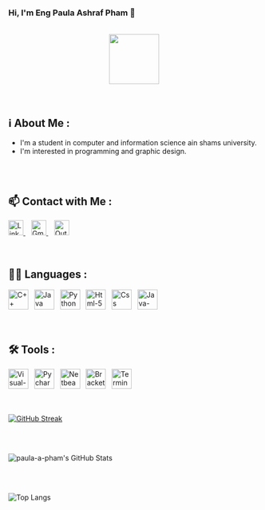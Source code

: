 ### Hi, I'm Eng Paula Ashraf Pham 👋

<!--
**paula-ashraf/Paula-Ashraf** is a ✨ _special_ ✨ repository because its `README.md` (this file) appears on your GitHub profile.

Here are some ideas to get you started:

- 🔭 I’m currently working on ...
- 🌱 I’m currently learning ...
- 👯 I’m looking to collaborate on ...
- 🤔 I’m looking for help with ...
- 💬 Ask me about ...
- 📫 How to reach me: ...
- 😄 Pronouns: ...
- ⚡ Fun fact: ...
-->
<br>

<div id="header" align="center">
  <img src="https://cdn-icons-png.flaticon.com/512/1688/1688451.png" width="100"/>
</div>

<br>
<br>
  
## ℹ️ About Me :
- I'm a student in computer and information science ain shams university.
- I'm interested in programming and graphic design.

<br>
<br>

## 📫 Contact with Me :
<div id="badges">
  <a href="https://www.linkedin.com/in/paula-ashraf-509640240?lipi=urn%3Ali%3Apage%3Ad_flagship3_profile_view_base_contact_details%3Bf4tvNje%2BT8qwadY%2FK2uMTg%3D%3D" target="_blank">
    <img src="[https://cdn-icons.flaticon.com/png/512/3536/premium/3536505.png?token=exp=1654084018~hmac=255a34d619dad02c44d98500c03a0729](https://drive.google.com/file/d/1ptz76cvAEwJ4Ccyst3DwHO7HA6IqlEFW/view?usp=drive_link)" alt="Linkedin" width="30" height="30"/>
  </a>&nbsp;&nbsp;
  
  <a href="mailto:paula.a.pham@gmail.com" target="_blank">
    <img src="https://cdn-icons.flaticon.com/png/512/2875/premium/2875435.png?token=exp=1654084052~hmac=4d5ea0e8aca9934d4b5e5d3e2971969d" alt="Gmail" width="30" height="30"/>
  </a>&nbsp;&nbsp;
  <a href="mailto:paula.a.pham@outlook.com" target="_blank">
    <img src="https://cdn-icons-png.flaticon.com/512/732/732223.png" alt="Outlook" width="30" height="30"/>
  </a>
</div>

<br>
<br>

## 👨‍💻 Languages :

<div>
  <img src="https://cdn-icons-png.flaticon.com/512/6132/6132222.png" title="C++" alt="C++" width="40" height="40"/>&nbsp;&nbsp;
  <img src="https://cdn-icons-png.flaticon.com/512/5968/5968282.png" title="Java" alt="Java" width="40" height="40"/>&nbsp;&nbsp;
  <img src="https://cdn-icons-png.flaticon.com/512/5968/5968350.png" title="Python" alt="Python" width="40" height="40"/>&nbsp;&nbsp;
  <img src="https://cdn-icons-png.flaticon.com/512/174/174854.png" title="Html-5" alt="Html-5" width="40" height="40"/>&nbsp;&nbsp;
  <img src="https://cdn-icons-png.flaticon.com/512/732/732190.png" title="Css" alt="Css" width="40" height="40"/>&nbsp;&nbsp;
  <img src="https://cdn-icons-png.flaticon.com/512/5968/5968292.png" title="Java-Script" alt="Java-Script" width="40" height="40"/>&nbsp;&nbsp;
</div>

<br>
<br>

  
## :hammer_and_wrench: Tools :

<div>
  <img src="https://upload.wikimedia.org/wikipedia/commons/thumb/5/59/Visual_Studio_Icon_2019.svg/800px-Visual_Studio_Icon_2019.svg.png" title="Visual-Studio" alt="Visual-Studio" width="40" height="40"/>&nbsp;&nbsp;
  <img src="https://upload.wikimedia.org/wikipedia/commons/thumb/1/1d/PyCharm_Icon.svg/800px-PyCharm_Icon.svg.png" title="Pycharm" alt="Pycharm" width="40" height="40"/>&nbsp;&nbsp;
  <img src="https://netbeans.apache.org/images/apache-netbeans.svg" title="Netbeans" alt="Netbeans" width="40" height="40"/>&nbsp;&nbsp;
  <img src="https://upload.wikimedia.org/wikipedia/commons/thumb/4/4c/Brackets_Icon.svg/800px-Brackets_Icon.svg.png" title="Brackets" alt="Brackets" width="40" height="40"/>&nbsp;&nbsp;
  <img src="https://cdn-icons-png.flaticon.com/512/7207/7207841.png" title="Terminal" alt="Terminal" width="40" height="40"/>&nbsp;&nbsp;
</div>

<br>
<br>

[![GitHub Streak](http://github-readme-streak-stats.herokuapp.com?user=paula-ashraf&theme=dark&background=000000)](https://git.io/streak-stats)

<br>
<br>

![paula-a-pham's GitHub Stats](https://github-readme-stats.vercel.app/api?username=paula-a-pham&show_icons=true&locale=en&title_color=ff0000&icon_color=ff0000&text_color=ffffff&bg_color=151515)

<br>
<br>

![Top Langs](https://github-readme-stats.vercel.app/api/top-langs/?username=paula-a-pham&layout=compact&theme=dark)

